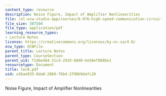 ```yaml
---
content_type: resource
description: Noise Figure, Impact of Amplifier Nonlinearities
file: /ol-ocw-studio-app/courses/6-976-high-speed-communication-circuits-and-systems-spring-2003/a3bae9358da0286076b42f98b9dafc20_lec8.pdf
file_size: 387504
file_type: application/pdf
learning_resource_types:
- Lecture Notes
license: https://creativecommons.org/licenses/by-nc-sa/4.0/
ocw_type: OCWFile
parent_title: Lecture Notes
parent_type: CourseSection
parent_uid: f1d6ed64-31cd-293d-b0d0-6e58ef888be1
resourcetype: Document
title: lec8.pdf
uid: a3bae935-8da0-2860-76b4-2f98b9dafc20
---
```

Noise Figure, Impact of Amplifier Nonlinearities